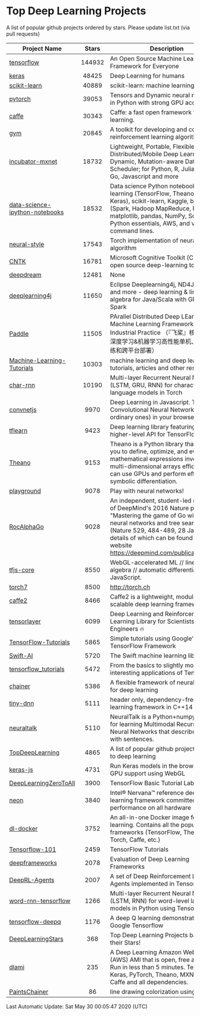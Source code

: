 # Top Deep Learning Projects
A list of popular github projects ordered by stars.
Please update list.txt (via pull requests)

|Project Name| Stars | Description |
| ---------- |:-----:| ----------- |
| [tensorflow](https://github.com/tensorflow/tensorflow) | 144932 | An Open Source Machine Learning Framework for Everyone |
| [keras](https://github.com/keras-team/keras) | 48425 | Deep Learning for humans |
| [scikit-learn](https://github.com/scikit-learn/scikit-learn) | 40889 | scikit-learn: machine learning in Python |
| [pytorch](https://github.com/pytorch/pytorch) | 39053 | Tensors and Dynamic neural networks in Python with strong GPU acceleration |
| [caffe](https://github.com/BVLC/caffe) | 30343 | Caffe: a fast open framework for deep learning. |
| [gym](https://github.com/openai/gym) | 20845 | A toolkit for developing and comparing reinforcement learning algorithms. |
| [incubator-mxnet](https://github.com/apache/incubator-mxnet) | 18732 | Lightweight, Portable, Flexible Distributed/Mobile Deep Learning with Dynamic, Mutation-aware Dataflow Dep Scheduler; for Python, R, Julia, Scala, Go, Javascript and more |
| [data-science-ipython-notebooks](https://github.com/donnemartin/data-science-ipython-notebooks) | 18532 | Data science Python notebooks: Deep learning (TensorFlow, Theano, Caffe, Keras), scikit-learn, Kaggle, big data (Spark, Hadoop MapReduce, HDFS), matplotlib, pandas, NumPy, SciPy, Python essentials, AWS, and various command lines. |
| [neural-style](https://github.com/jcjohnson/neural-style) | 17543 | Torch implementation of neural style algorithm |
| [CNTK](https://github.com/microsoft/CNTK) | 16781 | Microsoft Cognitive Toolkit (CNTK), an open source deep-learning toolkit |
| [deepdream](https://github.com/google/deepdream) | 12481 | None |
| [deeplearning4j](https://github.com/eclipse/deeplearning4j) | 11650 | Eclipse Deeplearning4j, ND4J, DataVec and more - deep learning & linear algebra for Java/Scala with GPUs + Spark |
| [Paddle](https://github.com/PaddlePaddle/Paddle) | 11505 | PArallel Distributed Deep LEarning: Machine Learning Framework from Industrial Practice （『飞桨』核心框架，深度学习&机器学习高性能单机、分布式训练和跨平台部署） |
| [Machine-Learning-Tutorials](https://github.com/ujjwalkarn/Machine-Learning-Tutorials) | 10303 | machine learning and deep learning tutorials, articles and other resources  |
| [char-rnn](https://github.com/karpathy/char-rnn) | 10190 | Multi-layer Recurrent Neural Networks (LSTM, GRU, RNN) for character-level language models in Torch |
| [convnetjs](https://github.com/karpathy/convnetjs) | 9970 | Deep Learning in Javascript. Train Convolutional Neural Networks (or ordinary ones) in your browser. |
| [tflearn](https://github.com/tflearn/tflearn) | 9423 | Deep learning library featuring a higher-level API for TensorFlow. |
| [Theano](https://github.com/Theano/Theano) | 9153 | Theano is a Python library that allows you to define, optimize, and evaluate mathematical expressions involving multi-dimensional arrays efficiently. It can use GPUs and perform efficient symbolic differentiation. |
| [playground](https://github.com/tensorflow/playground) | 9078 | Play with neural networks! |
| [RocAlphaGo](https://github.com/Rochester-NRT/RocAlphaGo) | 9028 | An independent, student-led replication of DeepMind's 2016 Nature publication, "Mastering the game of Go with deep neural networks and tree search" (Nature 529, 484-489, 28 Jan 2016), details of which can be found on their website https://deepmind.com/publications.html. |
| [tfjs-core](https://github.com/tensorflow/tfjs-core) | 8550 | WebGL-accelerated ML // linear algebra // automatic differentiation for JavaScript. |
| [torch7](https://github.com/torch/torch7) | 8500 | http://torch.ch |
| [caffe2](https://github.com/facebookarchive/caffe2) | 8466 | Caffe2 is a lightweight, modular, and scalable deep learning framework. |
| [tensorlayer](https://github.com/tensorlayer/tensorlayer) | 6099 | Deep Learning and Reinforcement Learning Library for Scientists and Engineers 🔥 |
| [TensorFlow-Tutorials](https://github.com/nlintz/TensorFlow-Tutorials) | 5865 | Simple tutorials using Google's TensorFlow Framework |
| [Swift-AI](https://github.com/Swift-AI/Swift-AI) | 5720 | The Swift machine learning library. |
| [tensorflow_tutorials](https://github.com/pkmital/tensorflow_tutorials) | 5472 | From the basics to slightly more interesting applications of Tensorflow |
| [chainer](https://github.com/chainer/chainer) | 5386 | A flexible framework of neural networks for deep learning |
| [tiny-dnn](https://github.com/tiny-dnn/tiny-dnn) | 5111 | header only, dependency-free deep learning framework in C++14 |
| [neuraltalk](https://github.com/karpathy/neuraltalk) | 5110 | NeuralTalk is a Python+numpy project for learning Multimodal Recurrent Neural Networks that describe images with sentences. |
| [TopDeepLearning](https://github.com/aymericdamien/TopDeepLearning) | 4865 | A list of popular github projects related to deep learning |
| [keras-js](https://github.com/transcranial/keras-js) | 4731 | Run Keras models in the browser, with GPU support using WebGL |
| [DeepLearningZeroToAll](https://github.com/hunkim/DeepLearningZeroToAll) | 3900 | TensorFlow Basic Tutorial Labs |
| [neon](https://github.com/NervanaSystems/neon) | 3840 | Intel® Nervana™ reference deep learning framework committed to best performance on all hardware |
| [dl-docker](https://github.com/floydhub/dl-docker) | 3752 | An all-in-one Docker image for deep learning. Contains all the popular DL frameworks (TensorFlow, Theano, Torch, Caffe, etc.) |
| [Tensorflow-101](https://github.com/sjchoi86/Tensorflow-101) | 2459 | TensorFlow Tutorials |
| [deepframeworks](https://github.com/zer0n/deepframeworks) | 2078 | Evaluation of Deep Learning Frameworks |
| [DeepRL-Agents](https://github.com/awjuliani/DeepRL-Agents) | 2007 | A set of Deep Reinforcement Learning Agents implemented in Tensorflow. |
| [word-rnn-tensorflow](https://github.com/hunkim/word-rnn-tensorflow) | 1266 | Multi-layer Recurrent Neural Networks (LSTM, RNN) for word-level language models in Python using TensorFlow. |
| [tensorflow-deepq](https://github.com/siemanko/tensorflow-deepq) | 1176 | A deep Q learning demonstration using Google Tensorflow |
| [DeepLearningStars](https://github.com/hunkim/DeepLearningStars) | 368 | Top Deep Learning Projects based on their Stars! |
| [dlami](https://github.com/ritchieng/dlami) | 235 | A Deep Learning Amazon Web Service (AWS) AMI that is open, free and works. Run in less than 5 minutes. TensorFlow, Keras, PyTorch, Theano, MXNet, CNTK, Caffe and all dependencies. |
| [PaintsChainer](https://github.com/taizan/PaintsChainer) | 86 | line drawing colorization using chainer |

Last Automatic Update: Sat May 30 00:05:47 2020 (UTC)
